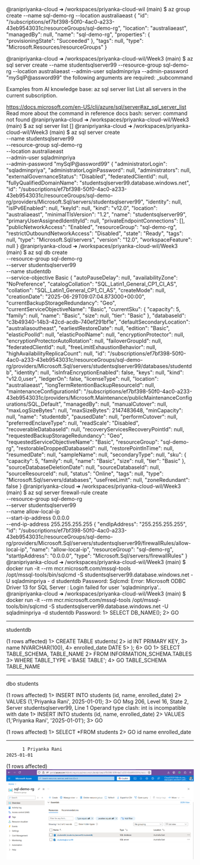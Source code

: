 @ranipriyanka-cloud ➜ /workspaces/priyanka-cloud-wil (main) $ az group create --name sql-demo-rg --location australiaeast
{
  "id": "/subscriptions/ef7bf398-50f0-4ac0-a233-43eb9543031c/resourceGroups/sql-demo-rg",
  "location": "australiaeast",
  "managedBy": null,
  "name": "sql-demo-rg",
  "properties": {
    "provisioningState": "Succeeded"
  },
  "tags": null,
  "type": "Microsoft.Resources/resourceGroups"
}

@ranipriyanka-cloud ➜ /workspaces/priyanka-cloud-wil/Week3 (main) $ az sql
 server create   --name studentsqlserver99   --resource-group sql-demo-rg   --location australiaeast   --admin-user sqladminpriya   --admin-password "mySqlP@assword99"
the following arguments are required: _subcommand

Examples from AI knowledge base:
az sql server list
List all servers in the current subscription.

https://docs.microsoft.com/en-US/cli/azure/sql/server#az_sql_server_list
Read more about the command in reference docs
bash: server: command not found
@ranipriyanka-cloud ➜ /workspaces/priyanka-cloud-wil/Week3 (main) $ az sql server list
[]
@ranipriyanka-cloud ➜ /workspaces/priyanka-cloud-wil/Week3 (main) $ az sql server create \
  --name studentsqlserver99 \
  --resource-group sql-demo-rg \
  --location australiaeast \
  --admin-user sqladminpriya \
  --admin-password "mySqlP@assword99"
{
  "administratorLogin": "sqladminpriya",
  "administratorLoginPassword": null,
  "administrators": null,
  "externalGovernanceStatus": "Disabled",
  "federatedClientId": null,
  "fullyQualifiedDomainName": "studentsqlserver99.database.windows.net",
  "id": "/subscriptions/ef7bf398-50f0-4ac0-a233-43eb9543031c/resourceGroups/sql-demo-rg/providers/Microsoft.Sql/servers/studentsqlserver99",
  "identity": null,
  "isIPv6Enabled": null,
  "keyId": null,
  "kind": "v12.0",
  "location": "australiaeast",
  "minimalTlsVersion": "1.2",
  "name": "studentsqlserver99",
  "primaryUserAssignedIdentityId": null,
  "privateEndpointConnections": [],
  "publicNetworkAccess": "Enabled",
  "resourceGroup": "sql-demo-rg",
  "restrictOutboundNetworkAccess": "Disabled",
  "state": "Ready",
  "tags": null,
  "type": "Microsoft.Sql/servers",
  "version": "12.0",
  "workspaceFeature": null
}
@ranipriyanka-cloud ➜ /workspaces/priyanka-cloud-wil/Week3 (main) $ az sql db create \
  --resource-group sql-demo-rg \
  --server studentsqlserver99 \
  --name studentdb \
  --service-objective Basic
{
  "autoPauseDelay": null,
  "availabilityZone": "NoPreference",
  "catalogCollation": "SQL_Latin1_General_CP1_CI_AS",
  "collation": "SQL_Latin1_General_CP1_CI_AS",
  "createMode": null,
  "creationDate": "2025-06-29T09:07:04.873000+00:00",
  "currentBackupStorageRedundancy": "Geo",
  "currentServiceObjectiveName": "Basic",
  "currentSku": {
    "capacity": 5,
    "family": null,
    "name": "Basic",
    "size": null,
    "tier": "Basic"
  },
  "databaseId": "c3b49340-14b3-42cd-acdb-740ef291bf1e",
  "defaultSecondaryLocation": "australiasoutheast",
  "earliestRestoreDate": null,
  "edition": "Basic",
  "elasticPoolId": null,
  "elasticPoolName": null,
  "encryptionProtector": null,
  "encryptionProtectorAutoRotation": null,
  "failoverGroupId": null,
  "federatedClientId": null,
  "freeLimitExhaustionBehavior": null,
  "highAvailabilityReplicaCount": null,
  "id": "/subscriptions/ef7bf398-50f0-4ac0-a233-43eb9543031c/resourceGroups/sql-demo-rg/providers/Microsoft.Sql/servers/studentsqlserver99/databases/studentdb",
  "identity": null,
  "isInfraEncryptionEnabled": false,
  "keys": null,
  "kind": "v12.0,user",
  "ledgerOn": false,
  "licenseType": null,
  "location": "australiaeast",
  "longTermRetentionBackupResourceId": null,
  "maintenanceConfigurationId": "/subscriptions/ef7bf398-50f0-4ac0-a233-43eb9543031c/providers/Microsoft.Maintenance/publicMaintenanceConfigurations/SQL_Default",
  "managedBy": null,
  "manualCutover": null,
  "maxLogSizeBytes": null,
  "maxSizeBytes": 2147483648,
  "minCapacity": null,
  "name": "studentdb",
  "pausedDate": null,
  "performCutover": null,
  "preferredEnclaveType": null,
  "readScale": "Disabled",
  "recoverableDatabaseId": null,
  "recoveryServicesRecoveryPointId": null,
  "requestedBackupStorageRedundancy": "Geo",
  "requestedServiceObjectiveName": "Basic",
  "resourceGroup": "sql-demo-rg",
  "restorableDroppedDatabaseId": null,
  "restorePointInTime": null,
  "resumedDate": null,
  "sampleName": null,
  "secondaryType": null,
  "sku": {
    "capacity": 5,
    "family": null,
    "name": "Basic",
    "size": null,
    "tier": "Basic"
  },
  "sourceDatabaseDeletionDate": null,
  "sourceDatabaseId": null,
  "sourceResourceId": null,
  "status": "Online",
  "tags": null,
  "type": "Microsoft.Sql/servers/databases",
  "useFreeLimit": null,
  "zoneRedundant": false
}
@ranipriyanka-cloud ➜ /workspaces/priyanka-cloud-wil/Week3 (main) $ az sql server firewall-rule create \
  --resource-group sql-demo-rg \
  --server studentsqlserver99 \
  --name allow-local-ip \
  --start-ip-address 0.0.0.0 \
  --end-ip-address 255.255.255.255
{
  "endIpAddress": "255.255.255.255",
  "id": "/subscriptions/ef7bf398-50f0-4ac0-a233-43eb9543031c/resourceGroups/sql-demo-rg/providers/Microsoft.Sql/servers/studentsqlserver99/firewallRules/allow-local-ip",
  "name": "allow-local-ip",
  "resourceGroup": "sql-demo-rg",
  "startIpAddress": "0.0.0.0",
  "type": "Microsoft.Sql/servers/firewallRules"
}
@ranipriyanka-cloud ➜ /workspaces/priyanka-cloud-wil/Week3 (main) $ docker run -it --rm mcr.microsoft.com/mssql-tools \
  /opt/mssql-tools/bin/sqlcmd -S studentsqlserver99.database.windows.net -U sqladminpriya -
d studentdb
Password: 
Sqlcmd: Error: Microsoft ODBC Driver 13 for SQL Server : Login failed for user 'sqladminpriya'..
@ranipriyanka-cloud ➜ /workspaces/priyanka-cloud-wil/Week3 (main) $ docker run -it --rm mcr.microsoft.com/mssql-tools   /opt/mssql-tools/bin/sqlcmd -S studentsqlserver99.database.windows.net -U sqladminpriya -d studentdb
Password: 
1> SELECT DB_NAME();
2> GO
                                                                                                                                
--------------------------------------------------------------------------------------------------------------------------------
studentdb                                                                                                                       

(1 rows affected)
1> CREATE TABLE students(
2> id INT PRIMARY KEY,
3> name NVARCHAR(100),
4> enrolled_date DATE
5> );
6> GO
1> SELECT TABLE_SCHEMA, TABLE_NAME
2> FROM INFORMATION_SCHEMA.TABLES
3> WHERE TABLE_TYPE ='BASE TABLE';
4> GO
TABLE_SCHEMA                                                                                                                     TABLE_NAME                                                                                                                      
-------------------------------------------------------------------------------------------------------------------------------- --------------------------------------------------------------------------------------------------------------------------------
dbo                                                                                                                              students                                                                                                                        

(1 rows affected)
1> INSERT INTO students (id, name, enrolled_date)
2> VALUES (1,'Priyanka Rani', 2025-01-01);
3> GO
Msg 206, Level 16, State 2, Server studentsqlserver99, Line 1
Operand type clash: int is incompatible with date
1> INSERT INTO students (id, name, enrolled_date)
2> VALUES (1,'Priyanka Rani', '2025-01-01');
3> GO

(1 rows affected)
1> SELECT *FROM students
2> GO
id          name                                                                                                 enrolled_date   
----------- ---------------------------------------------------------------------------------------------------- ----------------
          1 Priyanka Rani                                                                                              2025-01-01

(1 rows affected)
![alt text](image.png)